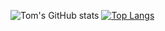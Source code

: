 ![Tom's GitHub stats](https://github-readme-stats.vercel.app/api?username=ThomasBury&show_icons=true&theme=radical)
[![Top Langs](https://github-readme-stats.vercel.app/api/top-langs/?username=ThomasBury&layout=compac&theme=radicalt)](https://github.com/ThomasBury/arfs)
